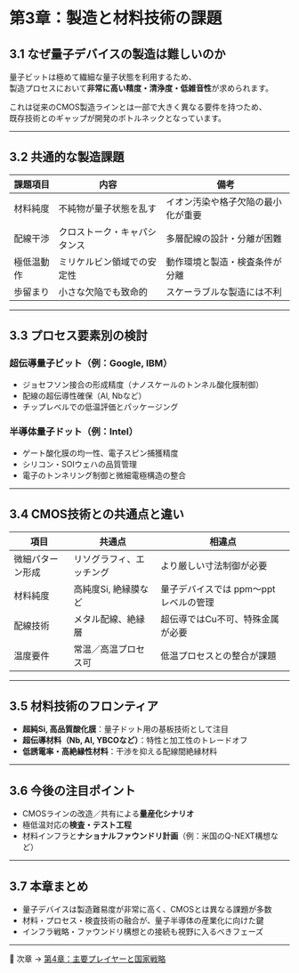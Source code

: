 # 第3章：製造と材料技術の課題

## 3.1 なぜ量子デバイスの製造は難しいのか

量子ビットは極めて繊細な量子状態を利用するため、  
製造プロセスにおいて**非常に高い精度・清浄度・低雑音性**が求められます。

これは従来のCMOS製造ラインとは一部で大きく異なる要件を持つため、  
既存技術とのギャップが開発のボトルネックとなっています。

---

## 3.2 共通的な製造課題

| 課題項目 | 内容 | 備考 |
|----------|------|------|
| 材料純度 | 不純物が量子状態を乱す | イオン汚染や格子欠陥の最小化が重要 |
| 配線干渉 | クロストーク・キャパシタンス | 多層配線の設計・分離が困難 |
| 極低温動作 | ミリケルビン領域での安定性 | 動作環境と製造・検査条件が分離 |
| 歩留まり | 小さな欠陥でも致命的 | スケーラブルな製造には不利 |

---

## 3.3 プロセス要素別の検討

### 超伝導量子ビット（例：Google, IBM）

- ジョセフソン接合の形成精度（ナノスケールのトンネル酸化膜制御）
- 配線の超伝導性確保（Al, Nbなど）
- チップレベルでの低温評価とパッケージング

### 半導体量子ドット（例：Intel）

- ゲート酸化膜の均一性、電子スピン捕獲精度
- シリコン・SOIウェハの品質管理
- 電子のトンネリング制御と微細電極構造の整合

---

## 3.4 CMOS技術との共通点と違い

| 項目 | 共通点 | 相違点 |
|------|--------|--------|
| 微細パターン形成 | リソグラフィ、エッチング | より厳しい寸法制御が必要 |
| 材料純度 | 高純度Si, 絶縁膜など | 量子デバイスでは ppm〜ppt レベルの管理 |
| 配線技術 | メタル配線、絶縁層 | 超伝導ではCu不可、特殊金属が必要 |
| 温度要件 | 常温／高温プロセス可 | 低温プロセスとの整合が課題 |

---

## 3.5 材料技術のフロンティア

- **超純Si, 高品質酸化膜**：量子ドット用の基板技術として注目
- **超伝導材料（Nb, Al, YBCOなど）**：特性と加工性のトレードオフ
- **低誘電率・高絶縁性材料**：干渉を抑える配線間絶縁材料

---

## 3.6 今後の注目ポイント

- CMOSラインの改造／共有による**量産化シナリオ**
- 極低温対応の**検査・テスト工程**
- 材料インフラと**ナショナルファウンドリ計画**（例：米国のQ-NEXT構想など）

---

## 3.7 本章まとめ

- 量子デバイスは製造難易度が非常に高く、CMOSとは異なる課題が多数
- 材料・プロセス・検査技術の融合が、量子半導体の産業化に向けた鍵
- インフラ戦略・ファウンドリ構想との接続も視野に入るべきフェーズ

---

🔗 次章 → [第4章：主要プレイヤーと国家戦略](04_national_strategy.md)
